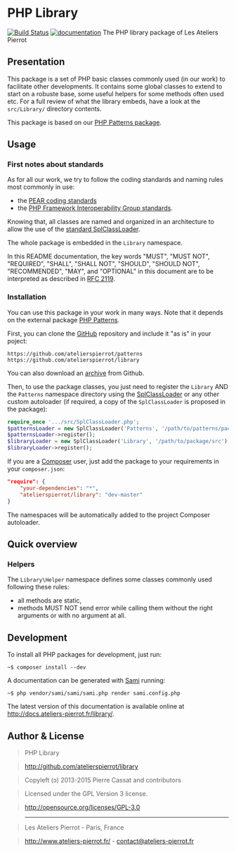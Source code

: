 PHP Library
===========

[![Build Status](https://travis-ci.org/atelierspierrot/library.svg?branch=master)](https://travis-ci.org/atelierspierrot/library)
[![documentation](http://img.ateliers-pierrot-static.fr/readthe-doc.png)](http://docs.ateliers-pierrot.fr/library/)
The PHP library package of Les Ateliers Pierrot


## Presentation

This package is a set of PHP basic classes commonly used (in our work) to facilitate
other developments. It contains some global classes to extend to start on a robuste base,
some useful helpers for some methods often used etc. For a full review of what the library
embeds, have a look at the `src/Library/` directory contents.

This package is based on our [PHP Patterns package](http://github.com/atelierspierrot/patterns).


## Usage

### First notes about standards

As for all our work, we try to follow the coding standards and naming rules most commonly in use:

-   the [PEAR coding standards](http://pear.php.net/manual/en/standards.php)
-   the [PHP Framework Interoperability Group standards](https://github.com/php-fig/fig-standards).

Knowing that, all classes are named and organized in an architecture to allow the use of the
[standard SplClassLoader](https://gist.github.com/jwage/221634).

The whole package is embedded in the `Library` namespace.

In this README documentation, the key words "MUST", "MUST NOT", "REQUIRED", "SHALL", "SHALL NOT",
"SHOULD", "SHOULD NOT", "RECOMMENDED", "MAY", and "OPTIONAL" in this document are to be
interpreted as described in [RFC 2119](http://www.ietf.org/rfc/rfc2119.txt).

### Installation

You can use this package in your work in many ways. Note that it depends on the external
package [PHP Patterns](https://github.com/atelierspierrot/patterns).

First, you can clone the [GitHub](https://github.com/atelierspierrot/library) repository
and include it "as is" in your poject:

    https://github.com/atelierspierrot/patterns
    https://github.com/atelierspierrot/library

You can also download an [archive](https://github.com/atelierspierrot/library/downloads)
from Github.

Then, to use the package classes, you just need to register the `Library` AND the `Patterns`
namespace directory using the [SplClassLoader](https://gist.github.com/jwage/221634) or
any other custom autoloader (if required, a copy of the `SplClassLoader` is proposed in
the package):

```php
require_once '.../src/SplClassLoader.php';
$patternsLoader = new SplClassLoader('Patterns', '/path/to/patterns/package/src');
$patternsLoader->register();
$libraryLoader = new SplClassLoader('Library', '/path/to/package/src');
$libraryLoader->register();
```

If you are a [Composer](http://getcomposer.org/) user, just add the package to your requirements
in your `composer.json`:

```json
"require": {
    "your-dependencies": "*",
    "atelierspierrot/library": "dev-master"
}
```

The namespaces will be automatically added to the project Composer autoloader.


## Quick overview

### Helpers

The `Library\Helper` namespace defines some classes commonly used following these rules:

- all methods are static,
- methods MUST NOT send error while calling them without the right arguments or with no
  argument at all.


## Development

To install all PHP packages for development, just run:

    ~$ composer install --dev

A documentation can be generated with [Sami](https://github.com/fabpot/Sami) running:

    ~$ php vendor/sami/sami/sami.php render sami.config.php

The latest version of this documentation is available online at <http://docs.ateliers-pierrot.fr/library/>.


## Author & License

>    PHP Library

>    http://github.com/atelierspierrot/library

>    Copyleft (ↄ) 2013-2015 Pierre Cassat and contributors

>    Licensed under the GPL Version 3 license.

>    http://opensource.org/licenses/GPL-3.0

>    ----

>    Les Ateliers Pierrot - Paris, France

>    <http://www.ateliers-pierrot.fr/> - <contact@ateliers-pierrot.fr>
